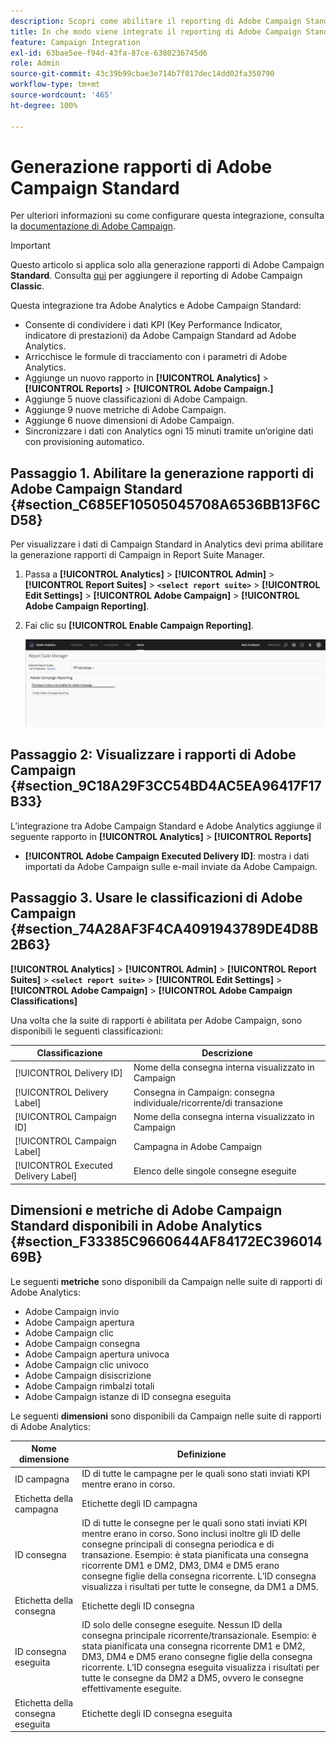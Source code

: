 ```yaml
---
description: Scopri come abilitare il reporting di Adobe Campaign Standard in Adobe Analytics
title: In che modo viene integrato il reporting di Adobe Campaign Standard in Adobe Analytics?
feature: Campaign Integration
exl-id: 63bae5ee-f94d-43fa-87ce-6380236745d6
role: Admin
source-git-commit: 43c39b99cbae3e714b7f017dec14dd02fa350790
workflow-type: tm+mt
source-wordcount: '465'
ht-degree: 100%

---
```



# Generazione rapporti di Adobe Campaign Standard

Per ulteriori informazioni su come configurare questa integrazione, consulta la [documentazione di Adobe Campaign](https://helpx.adobe.com/it/campaign/standard/integrating/using/about-campaign-analytics-integration.html).

>[!IMPORTANT]
>Questo articolo si applica solo alla generazione rapporti di Adobe Campaign **Standard**. Consulta [qui](https://experienceleague.adobe.com/docs/analytics/integration/analytics-to-campaign-classic.html?lang=it) per aggiungere il reporting di Adobe Campaign **Classic**.

Questa integrazione tra Adobe Analytics e Adobe Campaign Standard:

* Consente di condividere i dati KPI (Key Performance Indicator, indicatore di prestazioni) da Adobe Campaign Standard ad Adobe Analytics.
* Arricchisce le formule di tracciamento con i parametri di Adobe Analytics.
* Aggiunge un nuovo rapporto in **[!UICONTROL Analytics]** > **[!UICONTROL Reports]** > **[!UICONTROL Adobe Campaign.]**
* Aggiunge 5 nuove classificazioni di Adobe Campaign.
* Aggiunge 9 nuove metriche di Adobe Campaign.
* Aggiunge 6 nuove dimensioni di Adobe Campaign.
* Sincronizzare i dati con Analytics ogni 15 minuti tramite un’origine dati con provisioning automatico.

## Passaggio 1. Abilitare la generazione rapporti di Adobe Campaign Standard {#section_C685EF10505045708A6536BB13F6CD58}

Per visualizzare i dati di Campaign Standard in Analytics devi prima abilitare la generazione rapporti di Campaign in Report Suite Manager.

1. Passa a **[!UICONTROL Analytics]** > **[!UICONTROL Admin]** > **[!UICONTROL Report Suites]** > **`<select report suite>`** > **[!UICONTROL Edit Settings]** > **[!UICONTROL Adobe Campaign]** > **[!UICONTROL Adobe Campaign Reporting]**.
1. Fai clic su **[!UICONTROL Enable Campaign Reporting]**.

   ![](assets/enable-campaign.png)

## Passaggio 2: Visualizzare i rapporti di Adobe Campaign {#section_9C18A29F3CC54BD4AC5EA96417F17B33}

L’integrazione tra Adobe Campaign Standard e Adobe Analytics aggiunge il seguente rapporto in **[!UICONTROL Analytics]** > **[!UICONTROL Reports]**

* **[!UICONTROL Adobe Campaign Executed Delivery ID]**: mostra i dati importati da Adobe Campaign sulle e-mail inviate da Adobe Campaign.

## Passaggio 3. Usare le classificazioni di Adobe Campaign {#section_74A28AF3F4CA4091943789DE4D8B2B63}

**[!UICONTROL Analytics]** > **[!UICONTROL Admin]** > **[!UICONTROL Report Suites]** > **`<select report suite>`** > **[!UICONTROL Edit Settings]** > **[!UICONTROL Adobe Campaign]** > **[!UICONTROL Adobe Campaign Classifications]**

Una volta che la suite di rapporti è abilitata per Adobe Campaign, sono disponibili le seguenti classificazioni:

| Classificazione | Descrizione |
| --- | --- |
| [!UICONTROL Delivery ID] | Nome della consegna interna visualizzato in Campaign |
| [!UICONTROL Delivery Label] | Consegna in Campaign: consegna individuale/ricorrente/di transazione |
| [!UICONTROL Campaign ID] | Nome della consegna interna visualizzato in Campaign |
| [!UICONTROL Campaign Label] | Campagna in Adobe Campaign |
| [!UICONTROL Executed Delivery Label] | Elenco delle singole consegne eseguite |

## Dimensioni e metriche di Adobe Campaign Standard disponibili in Adobe Analytics {#section_F33385C9660644AF84172EC39601469B}

Le seguenti **metriche** sono disponibili da Campaign nelle suite di rapporti di Adobe Analytics:

* Adobe Campaign invio
* Adobe Campaign apertura
* Adobe Campaign clic
* Adobe Campaign consegna
* Adobe Campaign apertura univoca
* Adobe Campaign clic univoco
* Adobe Campaign disiscrizione
* Adobe Campaign rimbalzi totali
* Adobe Campaign istanze di ID consegna eseguita

Le seguenti **dimensioni** sono disponibili da Campaign nelle suite di rapporti di Adobe Analytics:

| Nome dimensione | Definizione |
| --- | --- |
| ID campagna | ID di tutte le campagne per le quali sono stati inviati KPI mentre erano in corso. |
| Etichetta della campagna | Etichette degli ID campagna |
| ID consegna | ID di tutte le consegne per le quali sono stati inviati KPI mentre erano in corso. Sono inclusi inoltre gli ID delle consegne principali di consegna periodica e di transazione. Esempio: è stata pianificata una consegna ricorrente DM1 e DM2, DM3, DM4 e DM5 erano consegne figlie della consegna ricorrente.  L’ID consegna visualizza i risultati per tutte le consegne, da DM1 a DM5. |
| Etichetta della consegna | Etichette degli ID consegna |
| ID consegna eseguita | ID solo delle consegne eseguite. Nessun ID della consegna principale ricorrente/transazionale. Esempio: è stata pianificata una consegna ricorrente DM1 e DM2, DM3, DM4 e DM5 erano consegne figlie della consegna ricorrente. L’ID consegna eseguita visualizza i risultati per tutte le consegne da DM2 a DM5, ovvero le consegne effettivamente eseguite. |
| Etichetta della consegna eseguita | Etichette degli ID consegna eseguita |
